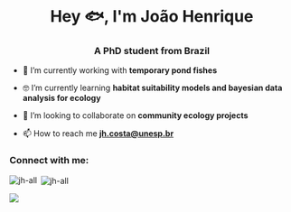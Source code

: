 
<h1 align="center">Hey 🐟, I'm João Henrique </h1>
<h3 align="center">A PhD student from Brazil</h3>

- 🐡 I’m currently working with **temporary pond fishes**

- 🤓 I’m currently learning **habitat suitability models and bayesian data analysis for ecology**

- 👯 I’m looking to collaborate on **community ecology projects**

- 📫 How to reach me **jh.costa@unesp.br**

<h3 align="left">Connect with me:</h3>
<p align="left">
</p>

<p><img align="left" src="https://github-readme-stats.vercel.app/api/top-langs?username=jh-all&show_icons=true&locale=en&layout=compact" alt="jh-all" /></p>

<p>&nbsp;<img align="center" src="https://github-readme-stats.vercel.app/api?username=jh-all&show_icons=true&locale=en" alt="jh-all" /></p>

  <div>
    <a href="https://instagram.com/eujoaocabelo" target="_blank"><img src="https://img.shields.io/badge/-Instagram-%23E4405F?style=for-the-badge&logo=instagram&logoColor=white" target="_blank"></a>
  </div>
